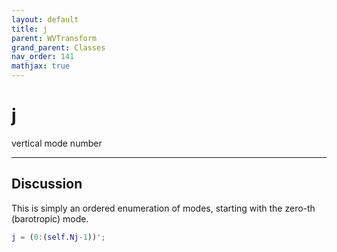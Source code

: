 ```yaml
---
layout: default
title: j
parent: WVTransform
grand_parent: Classes
nav_order: 141
mathjax: true
---
```


#  j

vertical mode number


---

## Discussion

This is simply an ordered enumeration of modes, starting with the zero-th (barotropic) mode.
```matlab
j = (0:(self.Nj-1))';
```

